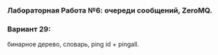 ### Лабораторная Работа №6: очереди сообщений, ZeroMQ. 
### Вариант 29: 
бинарное дерево, словарь, ping id + pingall.
